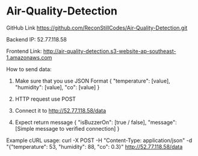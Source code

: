# Air-Quality-Detection

GitHub Link
https://github.com/ReconStillCodes/Air-Quality-Detection.git

Backend IP:
52.77.118.58

Frontend Link:
http://air-quality-detection.s3-website-ap-southeast-1.amazonaws.com

How to send data:

1. Make sure that you use JSON Format
   {
   "temperature": [value],
   "humidity": [value],
   "co": [value]
   }

2. HTTP request use POST
3. Connect it to http://52.77.118.58/data
4. Expect return message
   {
   "isBuzzerOn": [true / false],
   "message": [Simple message to verified connection]
   }

Example cURL usage:
curl -X POST -H "Content-Type: application/json" -d "{\"temperature\": 53, \"humidity\": 88, \"co\": 0.3}" http://52.77.118.58/data
